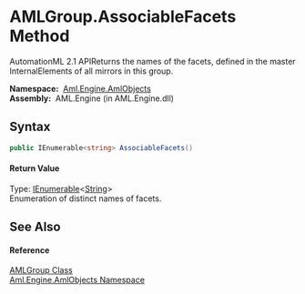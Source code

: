AMLGroup.AssociableFacets Method
================================
AutomationML 2.1 APIReturns the names of the facets, defined in the master InternalElements of all mirrors in this group.

  **Namespace:**  [Aml.Engine.AmlObjects][1]  
  **Assembly:**  AML.Engine (in AML.Engine.dll)

Syntax
------

```csharp
public IEnumerable<string> AssociableFacets()
```

#### Return Value
Type: [IEnumerable][2]&lt;[String][3]>  
Enumeration of distinct names of facets.

See Also
--------

#### Reference
[AMLGroup Class][4]  
[Aml.Engine.AmlObjects Namespace][1]  

[1]: ../README.md
[2]: https://docs.microsoft.com/dotnet/api/system.collections.generic.ienumerable-1
[3]: https://docs.microsoft.com/dotnet/api/system.string
[4]: README.md
[5]: https://www.automationml.org
[6]: ../../icons/logoShade.png